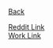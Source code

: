 [Back](../../../)  
  
[Reddit Link](https://www.reddit.com/r/ludobots/wiki/pyrosim/sensors)  
[Work Link](https://www.reddit.com/r/ludobots/comments/7aai6q/submission_my_work_submission_for_project/)
  
